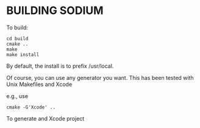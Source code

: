 BUILDING SODIUM
===============

To build:

    cd build
    cmake ..
    make
    make install

By default, the install is to prefix /usr/local.

Of course, you can use any generator you want. This has been tested with Unix Makefiles and Xcode

e.g., use

    cmake -G'Xcode' ..

To generate and Xcode project
